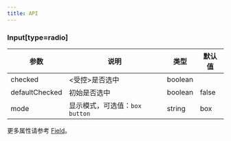 ```yaml
---
title: API
---
```


### Input\[type=radio\]

| 参数           | 说明                             | 类型    | 默认值 |
| -------------- | -------------------------------- | ------- | ------ |
| checked        | <受控>是否选中                   | boolean |        |
| defaultChecked | 初始是否选中                     | boolean | false  |
| mode           | 显示模式，可选值：`box` `button` | string  | box    |

更多属性请参考 [Field](/zh/procmp/abstract/field#Field)。
